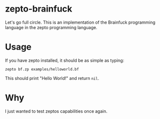# zepto-brainfuck

Let's go full circle. This is an implementation of
the Brainfuck programming language in the zepto
programming language.

# Usage

If you have zepto installed, it should be as simple as
typing:

```
zepto bf.zp examples/helloworld.bf
```

This should print "Hello World!" and return `nil`.

# Why

I just wanted to test zeptos capabilities once again.
